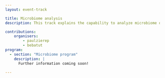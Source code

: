 ```yaml
---
layout: event-track

title: Microbiome analysis
description: This track explains the capability to analyze microbiome data using Galaxy, covering essential tasks such as amplicon analysis and its visualization. It progresses to more advanced topics, including assembly and binning - the requirements for reconstructing Metagenome-Assembled Genomes (MAGs) from microbiome samples, and finally extends to complex analyses like metatranscriptome studies and pathogen detection. Start with the tutorial at your own pace. You can have a look at the program of the [GTA's 2024 Microbiome track](https://training.galaxyproject.org/training-material/events/tracks/gta2024-microbiome.html).

contributions:
    organisers:
        - paulzierep
        - bebatut
program:
  - section: "Microbiome program" 
    description: |
      Further information coming soon! 

---
```

